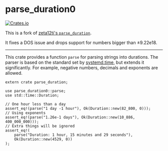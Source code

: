 # parse_duration0
[![Crates.io](https://img.shields.io/crates/v/parse_duration0.svg)](https://crates.io/crates/parse_duration0)

This is a fork of [zeta12ti's `parse_duration`](https://github.com/zeta12ti/parse_duration).

It fixes a DOS issue and drops support for numbers bigger than ±9.22e18.

---

This crate provides a function `parse` for parsing strings into durations.
The parser is based on the standard set by
[systemd.time](https://www.freedesktop.org/software/systemd/man/systemd.time.html#Parsing%20Time%20Spans),
but extends it significantly.
For example, negative numbers, decimals and exponents are allowed.

```
extern crate parse_duration;

use parse_duration0::parse;
use std::time::Duration;

// One hour less than a day
assert_eq!(parse("1 day -1 hour"), Ok(Duration::new(82_800, 0)));
// Using exponents
assert_eq!(parse("1.26e-1 days"), Ok(Duration::new(10_886, 400_000_000)));
// Extra things will be ignored
assert_eq!(
    parse("Duration: 1 hour, 15 minutes and 29 seconds"),
    Ok(Duration::new(4529, 0))
);
```
